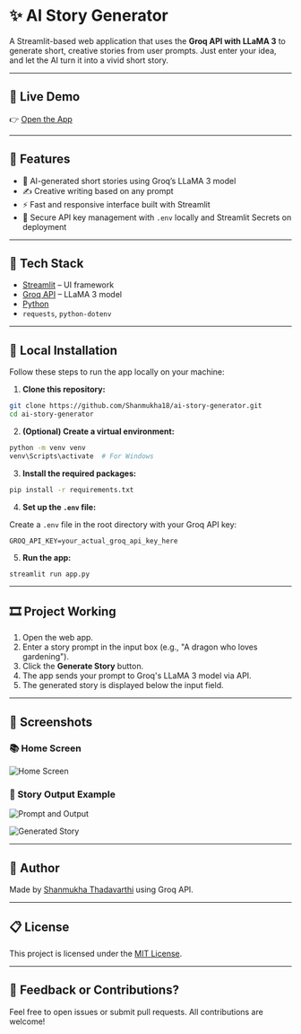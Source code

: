 # ✨ AI Story Generator

A Streamlit-based web application that uses the **Groq API with LLaMA 3** to generate short, creative stories from user prompts. Just enter your idea, and let the AI turn it into a vivid short story.

---

## 🚀 Live Demo

👉 [Open the App](https://ai-story-generator-xuuytgtfp3yyvtt4xtadoc.streamlit.app/)

---

## 📌 Features

* 🧠 AI-generated short stories using Groq’s LLaMA 3 model
* ✍️ Creative writing based on any prompt
* ⚡ Fast and responsive interface built with Streamlit
* 🔐 Secure API key management with `.env` locally and Streamlit Secrets on deployment

---

## 💠 Tech Stack

* [Streamlit](https://streamlit.io/) – UI framework
* [Groq API](https://console.groq.com/) – LLaMA 3 model
* [Python](https://www.python.org/)
* `requests`, `python-dotenv`

---

## 📅 Local Installation

Follow these steps to run the app locally on your machine:

1. **Clone this repository:**

```bash
git clone https://github.com/Shanmukha18/ai-story-generator.git
cd ai-story-generator
```

2. **(Optional) Create a virtual environment:**

```bash
python -m venv venv
venv\Scripts\activate  # For Windows
```

3. **Install the required packages:**

```bash
pip install -r requirements.txt
```

4. **Set up the `.env` file:**

Create a `.env` file in the root directory with your Groq API key:

```env
GROQ_API_KEY=your_actual_groq_api_key_here
```

5. **Run the app:**

```bash
streamlit run app.py
```

---

## 🎞️ Project Working

1. Open the web app.
2. Enter a story prompt in the input box (e.g., "A dragon who loves gardening").
3. Click the **Generate Story** button.
4. The app sends your prompt to Groq's LLaMA 3 model via API.
5. The generated story is displayed below the input field.

---

## 📸 Screenshots

### 📚 Home Screen

![Home Screen](https://github.com/user-attachments/assets/fd7e369d-912e-4d65-9b63-0f1da5f30020)


### 💭 Story Output Example

![Prompt and Output](https://github.com/user-attachments/assets/2f856cf6-e951-4b26-9df6-df4b72168de2)


![Generated Story](https://github.com/user-attachments/assets/9e763bbe-02e3-48e0-9359-17871e1b2bbd)


---

## 🙌 Author

Made by [Shanmukha Thadavarthi](https://github.com/Shanmukha18) using Groq API.

---

## 📋 License

This project is licensed under the [MIT License](LICENSE).

---

## 📢 Feedback or Contributions?

Feel free to open issues or submit pull requests. All contributions are welcome!
